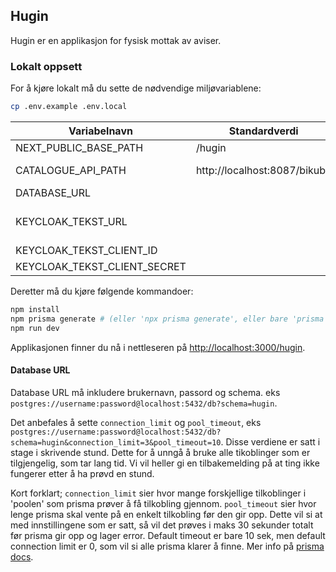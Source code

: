 ## Hugin

Hugin er en applikasjon for fysisk mottak av aviser.

### Lokalt oppsett
For å kjøre lokalt må du sette de nødvendige miljøvariablene:
```bash
cp .env.example .env.local
```

| Variabelnavn                 | Standardverdi                | Beskrivelse                                                                                                                 |
|------------------------------|------------------------------|-----------------------------------------------------------------------------------------------------------------------------|
| NEXT_PUBLIC_BASE_PATH        | /hugin                       | Base path for applikasjonen                                                                                                 |
| CATALOGUE_API_PATH           | http://localhost:8087/bikube | Sti til [katalog APIet ](https://github.com/NationalLibraryOfNorway/bikube)<br/>Må starte med `http://` eller `https://`    |
| DATABASE_URL                 |                              | URL til databasen (se mer info i eget avsnitt under)                                                                        |
| KEYCLOAK_TEKST_URL           |                              | Url til keycloak-tekst (inkl. realm om open-idconnect, eks. https://mysite.com/authn/realms/myRealm/protocol/openid-connect |
| KEYCLOAK_TEKST_CLIENT_ID     |                              | Client ID i keycloak-tekst                                                                                                  | 
| KEYCLOAK_TEKST_CLIENT_SECRET |                              | Client secret i keycloak-tekst                                                                                              |

Deretter må du kjøre følgende kommandoer:
```bash
npm install
npm prisma generate # (eller 'npx prisma generate', eller bare 'prisma generate' hvis du har prisma installert globalt)
npm run dev
```
Applikasjonen finner du nå i nettleseren på [http://localhost:3000/hugin](http://localhost:3000/hugin).

#### Database URL
Database URL må inkludere brukernavn, passord og schema. eks `postgres://username:password@localhost:5432/db?schema=hugin`.

Det anbefales å sette `connection_limit` og `pool_timeout`, eks `postgres://username:password@localhost:5432/db?schema=hugin&connection_limit=3&pool_timeout=10`.
Disse verdiene er satt i stage i skrivende stund.
Dette for å unngå å bruke alle tikoblinger som er tilgjengelig, som tar lang tid. 
Vi vil heller gi en tilbakemelding på at ting ikke fungerer etter å ha prøvd en stund.

Kort forklart; `connection_limit` sier hvor mange forskjellige tilkoblinger i 'poolen' som prisma prøver å få tilkobling gjennom.
`pool_timeout` sier hvor lenge prisma skal vente på en enkelt tilkobling før den gir opp.
Dette vil si at med innstillingene som er satt, så vil det prøves i maks 30 sekunder totalt før prisma gir opp og lager error.
Default timeout er bare 10 sek, men default connection limit er 0, som vil si alle prisma klarer å finne.
Mer info på [prisma docs](https://www.prisma.io/docs/orm/prisma-client/setup-and-configuration/databases-connections/connection-pool).
